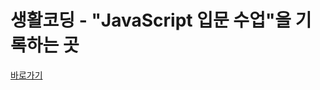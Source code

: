 # 생활코딩 - "JavaScript 입문 수업"을 기록하는 곳
<a href="https://www.youtube.com/watch?v=PZIPsKgWJiw&list=PLuHgQVnccGMA4uSig3hCjl7wTDeyIeZVU&index=1"> 바로가기 </a>
